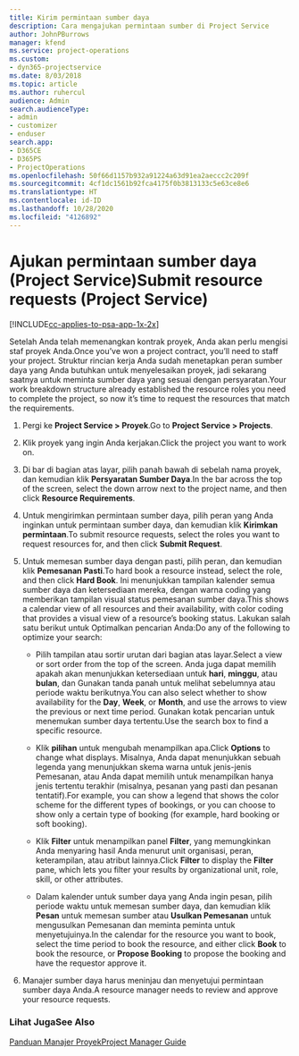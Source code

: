 ```yaml
---
title: Kirim permintaan sumber daya
description: Cara mengajukan permintaan sumber di Project Service
author: JohnPBurrows
manager: kfend
ms.service: project-operations
ms.custom:
- dyn365-projectservice
ms.date: 8/03/2018
ms.topic: article
ms.author: ruhercul
audience: Admin
search.audienceType:
- admin
- customizer
- enduser
search.app:
- D365CE
- D365PS
- ProjectOperations
ms.openlocfilehash: 50f66d1157b932a91224a63d91ea2aeccc2c209f
ms.sourcegitcommit: 4cf1dc1561b92fca4175f0b3813133c5e63ce8e6
ms.translationtype: HT
ms.contentlocale: id-ID
ms.lasthandoff: 10/28/2020
ms.locfileid: "4126892"
---
```

# <a name="submit-resource-requests-project-service"></a><span data-ttu-id="0e590-103">Ajukan permintaan sumber daya (Project Service)</span><span class="sxs-lookup"><span data-stu-id="0e590-103">Submit resource requests (Project Service)</span></span>

[!INCLUDE[cc-applies-to-psa-app-1x-2x](../includes/cc-applies-to-psa-app-1x-2x.md)]

<span data-ttu-id="0e590-104">Setelah Anda telah memenangkan kontrak proyek, Anda akan perlu mengisi staf proyek Anda.</span><span class="sxs-lookup"><span data-stu-id="0e590-104">Once you’ve won a project contract, you’ll need to staff your project.</span></span> <span data-ttu-id="0e590-105">Struktur rincian kerja Anda sudah menetapkan peran sumber daya yang Anda butuhkan untuk menyelesaikan proyek, jadi sekarang saatnya untuk meminta sumber daya yang sesuai dengan persyaratan.</span><span class="sxs-lookup"><span data-stu-id="0e590-105">Your work breakdown structure already established the resource roles you need to complete the project, so now it’s time to request the resources that match the requirements.</span></span>  
  
1.  <span data-ttu-id="0e590-106">Pergi ke **Project Service > Proyek**.</span><span class="sxs-lookup"><span data-stu-id="0e590-106">Go to **Project Service > Projects**.</span></span>  
  
2.  <span data-ttu-id="0e590-107">Klik proyek yang ingin Anda kerjakan.</span><span class="sxs-lookup"><span data-stu-id="0e590-107">Click the project you want to work on.</span></span>  
  
3.  <span data-ttu-id="0e590-108">Di bar di bagian atas layar, pilih panah bawah di sebelah nama proyek, dan kemudian klik **Persyaratan Sumber Daya**.</span><span class="sxs-lookup"><span data-stu-id="0e590-108">In the bar across the top of the screen, select the down arrow next to the project name, and then click **Resource Requirements**.</span></span>  
  
4.  <span data-ttu-id="0e590-109">Untuk mengirimkan permintaan sumber daya, pilih peran yang Anda inginkan untuk permintaan sumber daya, dan kemudian klik **Kirimkan permintaan**.</span><span class="sxs-lookup"><span data-stu-id="0e590-109">To submit resource requests, select the roles you want to request resources for, and then click **Submit Request**.</span></span>  
  
5.  <span data-ttu-id="0e590-110">Untuk memesan sumber daya dengan pasti, pilih peran, dan kemudian klik **Pemesanan Pasti**.</span><span class="sxs-lookup"><span data-stu-id="0e590-110">To hard book a resource instead, select the role, and then click **Hard Book**.</span></span> <span data-ttu-id="0e590-111">Ini menunjukkan tampilan kalender semua sumber daya dan ketersediaan mereka, dengan warna coding yang memberikan tampilan visual status pemesanan sumber daya.</span><span class="sxs-lookup"><span data-stu-id="0e590-111">This shows a calendar view of all resources and their availability, with color coding that provides a visual view of a resource’s booking status.</span></span> <span data-ttu-id="0e590-112">Lakukan salah satu berikut untuk Optimalkan pencarian Anda:</span><span class="sxs-lookup"><span data-stu-id="0e590-112">Do any of the following to optimize your search:</span></span>  
  
    -   <span data-ttu-id="0e590-113">Pilih tampilan atau sortir urutan dari bagian atas layar.</span><span class="sxs-lookup"><span data-stu-id="0e590-113">Select a view or sort order from the top of the screen.</span></span> <span data-ttu-id="0e590-114">Anda juga dapat memilih apakah akan menunjukkan ketersediaan untuk **hari**, **minggu**, atau **bulan**, dan Gunakan tanda panah untuk melihat sebelumnya atau periode waktu berikutnya.</span><span class="sxs-lookup"><span data-stu-id="0e590-114">You can also select whether to show availability for the **Day**, **Week**, or **Month**, and use the arrows to view the previous or next time period.</span></span> <span data-ttu-id="0e590-115">Gunakan kotak pencarian untuk menemukan sumber daya tertentu.</span><span class="sxs-lookup"><span data-stu-id="0e590-115">Use the search box to find a specific resource.</span></span>  
  
    -   <span data-ttu-id="0e590-116">Klik **pilihan** untuk mengubah menampilkan apa.</span><span class="sxs-lookup"><span data-stu-id="0e590-116">Click **Options** to change what displays.</span></span> <span data-ttu-id="0e590-117">Misalnya, Anda dapat menunjukkan sebuah legenda yang menunjukkan skema warna untuk jenis-jenis Pemesanan, atau Anda dapat memilih untuk menampilkan hanya jenis tertentu terakhir (misalnya, pesanan yang pasti dan pesanan tentatif).</span><span class="sxs-lookup"><span data-stu-id="0e590-117">For example, you can show a legend that shows the color scheme for the different types of bookings, or you can choose to show only a certain type of booking (for example, hard booking or soft booking).</span></span>  
  
    -   <span data-ttu-id="0e590-118">Klik **Filter** untuk menampilkan panel **Filter**, yang memungkinkan Anda menyaring hasil Anda menurut unit organisasi, peran, keterampilan, atau atribut lainnya.</span><span class="sxs-lookup"><span data-stu-id="0e590-118">Click **Filter** to display the **Filter** pane, which lets you filter your results by organizational unit, role, skill, or other attributes.</span></span>  
  
    -   <span data-ttu-id="0e590-119">Dalam kalender untuk sumber daya yang Anda ingin pesan, pilih periode waktu untuk memesan sumber daya, dan kemudian klik **Pesan** untuk memesan sumber atau **Usulkan Pemesanan** untuk mengusulkan Pemesanan dan meminta peminta untuk menyetujuinya.</span><span class="sxs-lookup"><span data-stu-id="0e590-119">In the calendar for the resource you want to book, select the time period to book the resource, and either click **Book** to book the resource, or **Propose Booking** to propose the booking and have the requestor approve it.</span></span>  
  
6.  <span data-ttu-id="0e590-120">Manajer sumber daya harus meninjau dan menyetujui permintaan sumber daya Anda.</span><span class="sxs-lookup"><span data-stu-id="0e590-120">A resource manager needs to review and approve your resource requests.</span></span>  
  
### <a name="see-also"></a><span data-ttu-id="0e590-121">Lihat Juga</span><span class="sxs-lookup"><span data-stu-id="0e590-121">See Also</span></span>  
 [<span data-ttu-id="0e590-122">Panduan Manajer Proyek</span><span class="sxs-lookup"><span data-stu-id="0e590-122">Project Manager Guide</span></span>](../psa/project-manager-guide.md)
